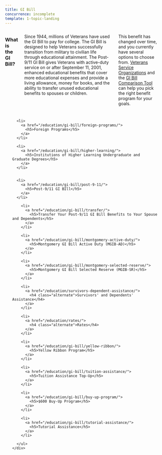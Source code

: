 ```yaml
---
title: GI Bill
concurrence: incomplete
template: 1-topic-landing
---
```


<div class="main" role="main" markdown="0">

<div class="section one" markdown="0">
<div class="primary" markdown="0">
<div class="row" markdown="0">
<div class="small-12 columns" markdown="1">

### What is the GI Bill?

Since 1944, millions of Veterans have used the GI Bill to pay for college. The GI Bill is designed to help Veterans successfully transition from military to civilian life through educational attainment. The Post-9/11 GI Bill gives Veterans with active-duty service on or after September 11, 2001, enhanced educational benefits that cover more educational expenses and provide a living allowance, money for books, and the ability to transfer unused educational benefits to spouses or children.

This benefit has changed over time, and you currently have several options to choose from. [Veterans Service Organizations](/disability-benefits/get/filing/help/index.html) and the [GI Bill Comparison Tool](/gi-bill-comparison-tool/) can help you pick the right benefit program for your goals.

</div>
</div>
</div>
</div>

<div class="navigation">
  <div class="row">
    <div class="small-12 columns">
      <ul class="small-block-grid-1 medium-block-grid-3 cards small">

      <li>
        <a href="/education/gi-bill/foreign-programs/">
          <h5>Foreign Programs</h5>
        </a>
      </li>

      <li>
        <a href="/education/gi-bill/higher-learning/">
          <h5>Institutions of Higher Learning Undergraduate and Graduate Degrees</h5>
        </a>
      </li>


      <li>
        <a href="/education/gi-bill/post-9-11/">
          <h5>Post-9/11 GI BIll</h5>
        </a>
      </li>

        <li>
          <a href="/education/gi-bill/transfer/">
            <h5>Transfer Your Post-9/11 GI Bill Benefits to Your Spouse and Dependents</h5>
          </a>
        </li>

        <li>
          <a href="/education/gi-bill/montgomery-active-duty/">
            <h5>Montgomery GI Bill Active Duty (MGIB-AD)</h5>
          </a>
        </li>

        <li>
          <a href="/education/gi-bill/montgomery-selected-reserve/">
            <h5>Montgomery GI Bill Selected Reserve (MGIB-SR)</h5>
          </a>
        </li>

        <li>
          <a href="/education/survivors-dependent-assistance/">
            <h4 class="alternate">Survivors' and Dependents' Assistance</h4>
          </a>
        </li>

        <li>
          <a href="/education/rates/">
            <h4 class="alternate">Rates</h4>
          </a>
        </li>

        <li>
          <a href="/education/gi-bill/yellow-ribbon/">
            <h5>Yellow Ribbon Program</h5>
          </a>
        </li>

        <li>
          <a href="/education/gi-bill/tuition-assistance/">
            <h5>Tuition Assistance Top-Up</h5>
          </a>
        </li>

        <li>
          <a href="/education/gi-bill/buy-up-program/">
            <h5>$600 Buy-Up Program</h5>
          </a>
        </li>

        <li>
          <a href="/education/gi-bill/tutorial-assistance/">
            <h5>Tutorial Assistance</h5>
          </a>
        </li>

      </ul>
    </div>
  </div>
</div>
